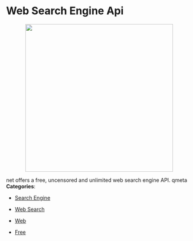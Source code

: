 # Web Search Engine Api

<p align="center">
    <img width="400" src="https://raw.githubusercontent.com/awesome-apis/awesome-apis/apis/web-search-engine-api/logo_256x256.png" />
</p>


net offers a free, uncensored and unlimited web search engine API. qmeta
**Categories**:

- [Search Engine](https://github/awesome-apis/awesome-apis#search-engine)

- [Web Search](https://github/awesome-apis/awesome-apis#web-search)

- [Web](https://github/awesome-apis/awesome-apis#web)

- [Free](https://github/awesome-apis/awesome-apis#free)



